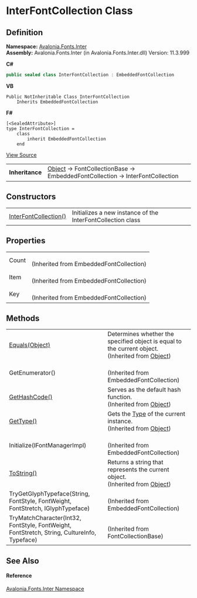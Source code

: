 # InterFontCollection Class




## Definition
**Namespace:** <a href="N_Avalonia_Fonts_Inter">Avalonia.Fonts.Inter</a>  <br />**Assembly:** Avalonia.Fonts.Inter (in Avalonia.Fonts.Inter.dll) Version: 11.3.999

**C#**
``` C#
public sealed class InterFontCollection : EmbeddedFontCollection
```
**VB**
``` VB
Public NotInheritable Class InterFontCollection
	Inherits EmbeddedFontCollection
```
**F#**
``` F#
[<SealedAttribute>]
type InterFontCollection = 
    class
        inherit EmbeddedFontCollection
    end
```



<a href="https://github.com/AvaloniaUI/Avalonia/tree/master/src/Avalonia.Fonts.Inter/InterFontCollection.cs" title="View the source code">View Source</a>

<table><tr><td><strong>Inheritance</strong></td><td><a href="https://learn.microsoft.com/dotnet/api/system.object" target="_blank" rel="noopener noreferrer">Object</a>  →  FontCollectionBase  →  EmbeddedFontCollection  →  InterFontCollection</td></tr></table>



## Constructors
<table><tr><td><a href="M_Avalonia_Fonts_Inter_InterFontCollection__ctor">InterFontCollection()</a></td><td>Initializes a new instance of the InterFontCollection class</td></tr></table>

## Properties
<table><tr><td>Count</td><td><br />(Inherited from EmbeddedFontCollection)</td></tr><tr><td>Item</td><td><br />(Inherited from EmbeddedFontCollection)</td></tr><tr><td>Key</td><td><br />(Inherited from EmbeddedFontCollection)</td></tr></table>

## Methods
<table><tr><td><a href="https://learn.microsoft.com/dotnet/api/system.object.equals#system-object-equals(system-object)" target="_blank" rel="noopener noreferrer">Equals(Object)</a></td><td>Determines whether the specified object is equal to the current object.<br />(Inherited from <a href="https://learn.microsoft.com/dotnet/api/system.object" target="_blank" rel="noopener noreferrer">Object</a>)</td></tr><tr><td>GetEnumerator()</td><td><br />(Inherited from EmbeddedFontCollection)</td></tr><tr><td><a href="https://learn.microsoft.com/dotnet/api/system.object.gethashcode" target="_blank" rel="noopener noreferrer">GetHashCode()</a></td><td>Serves as the default hash function.<br />(Inherited from <a href="https://learn.microsoft.com/dotnet/api/system.object" target="_blank" rel="noopener noreferrer">Object</a>)</td></tr><tr><td><a href="https://learn.microsoft.com/dotnet/api/system.object.gettype" target="_blank" rel="noopener noreferrer">GetType()</a></td><td>Gets the <a href="https://learn.microsoft.com/dotnet/api/system.type" target="_blank" rel="noopener noreferrer">Type</a> of the current instance.<br />(Inherited from <a href="https://learn.microsoft.com/dotnet/api/system.object" target="_blank" rel="noopener noreferrer">Object</a>)</td></tr><tr><td>Initialize(IFontManagerImpl)</td><td><br />(Inherited from EmbeddedFontCollection)</td></tr><tr><td><a href="https://learn.microsoft.com/dotnet/api/system.object.tostring" target="_blank" rel="noopener noreferrer">ToString()</a></td><td>Returns a string that represents the current object.<br />(Inherited from <a href="https://learn.microsoft.com/dotnet/api/system.object" target="_blank" rel="noopener noreferrer">Object</a>)</td></tr><tr><td>TryGetGlyphTypeface(String, FontStyle, FontWeight, FontStretch, IGlyphTypeface)</td><td><br />(Inherited from EmbeddedFontCollection)</td></tr><tr><td>TryMatchCharacter(Int32, FontStyle, FontWeight, FontStretch, String, CultureInfo, Typeface)</td><td><br />(Inherited from FontCollectionBase)</td></tr></table>

## See Also


#### Reference
<a href="N_Avalonia_Fonts_Inter">Avalonia.Fonts.Inter Namespace</a>